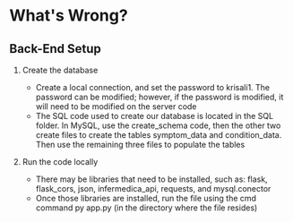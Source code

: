 # What's Wrong?

## Back-End Setup

1. Create the database
   - Create a local connection, and set the password to krisali1. The password can be modified; however, if the password is modified, it will need to be modified on the server code
   - The SQL code used to create our database is located in the SQL folder. In MySQL, use the create_schema code, then the other two create files to create the tables symptom_data and condition_data. Then use the remaining three files to populate the tables
   
2. Run the code locally
   - There may be libraries that need to be installed, such as: flask, flask_cors, json, infermedica_api, requests, and mysql.conector
   - Once those libraries are installed, run the file using the cmd command py app.py (in the directory where the file resides)
